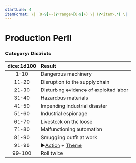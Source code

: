 ```yaml
---
startLine: 4
itemFormat: \| [0-9]+-(?<range>[0-9]+) \| (?<item>.*) \|
---
```

# Production Peril
### Category: Districts

| dice: 1d100 | Result |
|:----:|:-------|
| 1-10 | Dangerous machinery |
| 11-20 | Disruption to the supply chain |
| 21-30 | Disturbing evidence of exploited labor |
| 31-40 | Hazardous materials |
| 41-50 | Impending industrial disaster |
| 51-60 | Industrial espionage |
| 61-70 | Livestock on the loose |
| 71-80 | Malfunctioning automation |
| 81-90 | Smuggling outfit at work |
| 91-98 | ▶[Action](Core_Action.md) + [Theme](Core_Theme.md) |
| 99-100 | Roll twice |